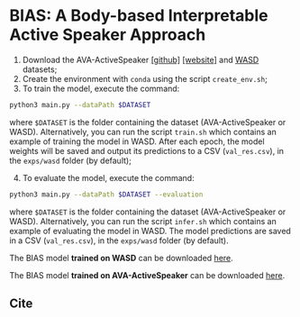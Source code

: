 # BIAS: A Body-based Interpretable Active Speaker Approach

1. Download the AVA-ActiveSpeaker [\[github\]](https://github.com/cvdfoundation/ava-dataset) [\[website\]](https://research.google.com/ava/download.html#ava_active_speaker_download) and [WASD]() datasets;
2. Create the environment with `conda` using the script `create_env.sh`;
3. To train the model, execute the command:
```bash
python3 main.py --dataPath $DATASET
```
where `$DATASET` is the folder containing the dataset (AVA-ActiveSpeaker or WASD). Alternatively, you can run the script `train.sh` which contains an example of training the model in WASD. After each epoch, the model weights will be saved and output its predictions to a CSV (`val_res.csv`), in the `exps/wasd` folder (by default);

4. To evaluate the model, execute the command:
```bash
python3 main.py --dataPath $DATASET --evaluation
```
where `$DATASET` is the folder containing the dataset (AVA-ActiveSpeaker or WASD). Alternatively, you can run the script `infer.sh` which contains an example of evaluating the model in WASD. The model predictions are saved in a CSV (`val_res.csv`), in the `exps/wasd` folder (by default).

The BIAS model **trained on WASD** can be downloaded [here](https://drive.google.com/file/d/1emfDPgBAfQGNwMsnW4E6Tduxq2OYyKsB/view?usp=share_link).

The BIAS model **trained on AVA-ActiveSpeaker** can be downloaded [here](https://drive.google.com/file/d/1HqX6Fgfjz0hfgfmOjdqQ0c0LmPI1oE1Q/view?usp=share_link).



## Cite

```bibtex

```